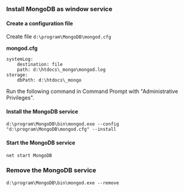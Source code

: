 ### Install MongoDB as window service

#### Create a configuration file

Create file `d:\program\MongoDB\mongod.cfg`

__mongod.cfg__

```
systemLog:
    destination: file
    path: d:\htdocs\_mongo\mongod.log
storage:
    dbPath: d:\htdocs\_mongo
```

Run the following command in Command Prompt with "Administrative Privileges".

#### Install the MongoDB service

```
d:\program\MongoDB\bin\mongod.exe --config "d:\program\MongoDB\mongod.cfg" --install
```

#### Start the MongoDB service

```
net start MongoDB
```

### Remove the MongoDB service

```
d:\program\MongoDB\bin\mongod.exe --remove
```